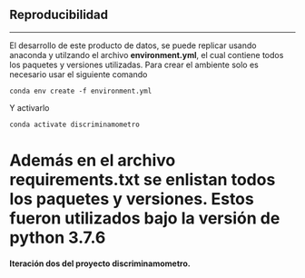 ## Reproducibilidad
_______________

El desarrollo de este producto de datos, se puede replicar usando anaconda y utilzando el archivo **environment.yml**, el cual contiene todos los paquetes y versiones utilizadas. Para crear el ambiente solo es necesario usar el siguiente comando

```
conda env create -f environment.yml
```
Y activarlo
```
conda activate discriminamometro
```

Además en el archivo **requirements.txt** se enlistan todos los paquetes y versiones. Estos fueron utilizados bajo la versión de **python 3.7.6**
=======
#### Iteración dos del proyecto discriminamometro.